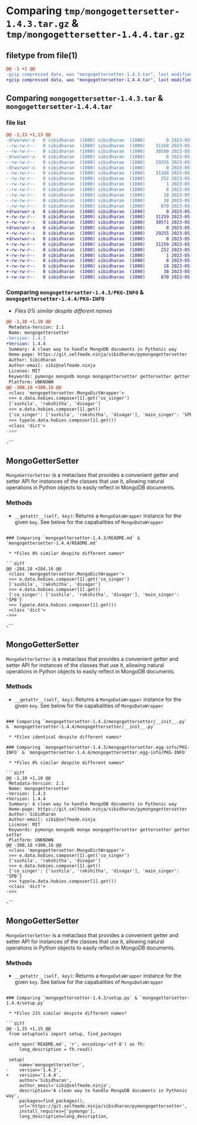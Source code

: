 # Comparing `tmp/mongogettersetter-1.4.3.tar.gz` & `tmp/mongogettersetter-1.4.4.tar.gz`

## filetype from file(1)

```diff
@@ -1 +1 @@
-gzip compressed data, was "mongogettersetter-1.4.3.tar", last modified: Wed May 10 01:32:11 2023, max compression
+gzip compressed data, was "mongogettersetter-1.4.4.tar", last modified: Wed May 10 01:39:00 2023, max compression
```

## Comparing `mongogettersetter-1.4.3.tar` & `mongogettersetter-1.4.4.tar`

### file list

```diff
@@ -1,13 +1,13 @@
-drwxrwxr-x   0 sibidharan  (1000) sibidharan  (1000)        0 2023-05-10 01:32:11.281675 mongogettersetter-1.4.3/
--rw-rw-r--   0 sibidharan  (1000) sibidharan  (1000)    31168 2023-05-10 01:32:11.281675 mongogettersetter-1.4.3/PKG-INFO
--rw-rw-r--   0 sibidharan  (1000) sibidharan  (1000)    30580 2023-05-10 01:31:50.000000 mongogettersetter-1.4.3/README.md
-drwxrwxr-x   0 sibidharan  (1000) sibidharan  (1000)        0 2023-05-10 01:32:11.281675 mongogettersetter-1.4.3/mongogettersetter/
--rw-rw-r--   0 sibidharan  (1000) sibidharan  (1000)    29255 2023-05-10 01:29:49.000000 mongogettersetter-1.4.3/mongogettersetter/__init__.py
-drwxrwxr-x   0 sibidharan  (1000) sibidharan  (1000)        0 2023-05-10 01:32:11.281675 mongogettersetter-1.4.3/mongogettersetter.egg-info/
--rw-rw-r--   0 sibidharan  (1000) sibidharan  (1000)    31168 2023-05-10 01:32:11.000000 mongogettersetter-1.4.3/mongogettersetter.egg-info/PKG-INFO
--rw-rw-r--   0 sibidharan  (1000) sibidharan  (1000)      252 2023-05-10 01:32:11.000000 mongogettersetter-1.4.3/mongogettersetter.egg-info/SOURCES.txt
--rw-rw-r--   0 sibidharan  (1000) sibidharan  (1000)        1 2023-05-10 01:32:11.000000 mongogettersetter-1.4.3/mongogettersetter.egg-info/dependency_links.txt
--rw-rw-r--   0 sibidharan  (1000) sibidharan  (1000)        8 2023-05-10 01:32:11.000000 mongogettersetter-1.4.3/mongogettersetter.egg-info/requires.txt
--rw-rw-r--   0 sibidharan  (1000) sibidharan  (1000)       18 2023-05-10 01:32:11.000000 mongogettersetter-1.4.3/mongogettersetter.egg-info/top_level.txt
--rw-rw-r--   0 sibidharan  (1000) sibidharan  (1000)       38 2023-05-10 01:32:11.281675 mongogettersetter-1.4.3/setup.cfg
--rw-rw-r--   0 sibidharan  (1000) sibidharan  (1000)      870 2023-05-10 01:30:50.000000 mongogettersetter-1.4.3/setup.py
+drwxrwxr-x   0 sibidharan  (1000) sibidharan  (1000)        0 2023-05-10 01:39:00.977051 mongogettersetter-1.4.4/
+-rw-rw-r--   0 sibidharan  (1000) sibidharan  (1000)    31159 2023-05-10 01:39:00.977051 mongogettersetter-1.4.4/PKG-INFO
+-rw-rw-r--   0 sibidharan  (1000) sibidharan  (1000)    30571 2023-05-10 01:38:20.000000 mongogettersetter-1.4.4/README.md
+drwxrwxr-x   0 sibidharan  (1000) sibidharan  (1000)        0 2023-05-10 01:39:00.977051 mongogettersetter-1.4.4/mongogettersetter/
+-rw-rw-r--   0 sibidharan  (1000) sibidharan  (1000)    29255 2023-05-10 01:29:49.000000 mongogettersetter-1.4.4/mongogettersetter/__init__.py
+drwxrwxr-x   0 sibidharan  (1000) sibidharan  (1000)        0 2023-05-10 01:39:00.977051 mongogettersetter-1.4.4/mongogettersetter.egg-info/
+-rw-rw-r--   0 sibidharan  (1000) sibidharan  (1000)    31159 2023-05-10 01:39:00.000000 mongogettersetter-1.4.4/mongogettersetter.egg-info/PKG-INFO
+-rw-rw-r--   0 sibidharan  (1000) sibidharan  (1000)      252 2023-05-10 01:39:00.000000 mongogettersetter-1.4.4/mongogettersetter.egg-info/SOURCES.txt
+-rw-rw-r--   0 sibidharan  (1000) sibidharan  (1000)        1 2023-05-10 01:39:00.000000 mongogettersetter-1.4.4/mongogettersetter.egg-info/dependency_links.txt
+-rw-rw-r--   0 sibidharan  (1000) sibidharan  (1000)        8 2023-05-10 01:39:00.000000 mongogettersetter-1.4.4/mongogettersetter.egg-info/requires.txt
+-rw-rw-r--   0 sibidharan  (1000) sibidharan  (1000)       18 2023-05-10 01:39:00.000000 mongogettersetter-1.4.4/mongogettersetter.egg-info/top_level.txt
+-rw-rw-r--   0 sibidharan  (1000) sibidharan  (1000)       38 2023-05-10 01:39:00.977051 mongogettersetter-1.4.4/setup.cfg
+-rw-rw-r--   0 sibidharan  (1000) sibidharan  (1000)      870 2023-05-10 01:38:06.000000 mongogettersetter-1.4.4/setup.py
```

### Comparing `mongogettersetter-1.4.3/PKG-INFO` & `mongogettersetter-1.4.4/PKG-INFO`

 * *Files 0% similar despite different names*

```diff
@@ -1,10 +1,10 @@
 Metadata-Version: 2.1
 Name: mongogettersetter
-Version: 1.4.3
+Version: 1.4.4
 Summary: A clean way to handle MongoDB documents in Pythonic way
 Home-page: https://git.selfmade.ninja/sibidharan/pymongogettersetter
 Author: Sibidharan
 Author-email: sibi@selfmade.ninja
 License: MIT
 Keywords: pymongo mongodb mongo mongogettersetter gettersetter getter setter
 Platform: UNKNOWN
@@ -300,18 +300,16 @@
 <class 'mongogettersetter.MongoDictWrapper'>
 >>> e.data.hobies.composer[1].get('co_singer')
 ['sushila', 'rakshitha', 'divagar']
 >>> e.data.hobies.composer[1].get()
 {'co_singer': ['sushila', 'rakshitha', 'divagar'], 'main_singer': 'SPB'}
 >>> type(e.data.hobies.composer[1].get())
 <class 'dict'>
->>> 
 ```
 
-```
 ## MongoGetterSetter
 
 `MongoGetterSetter` is a metaclass that provides a convenient getter and setter API for instances of the classes that use it, allowing natural operations in Python objects to easily reflect in MongoDB documents.
 ### Methods
 
 - `__getattr__(self, key)`: Returns a `MongoDataWrapper` instance for the given `key`. See below for the capabalities of `MongoDataWrapper`
```

### Comparing `mongogettersetter-1.4.3/README.md` & `mongogettersetter-1.4.4/README.md`

 * *Files 0% similar despite different names*

```diff
@@ -284,18 +284,16 @@
 <class 'mongogettersetter.MongoDictWrapper'>
 >>> e.data.hobies.composer[1].get('co_singer')
 ['sushila', 'rakshitha', 'divagar']
 >>> e.data.hobies.composer[1].get()
 {'co_singer': ['sushila', 'rakshitha', 'divagar'], 'main_singer': 'SPB'}
 >>> type(e.data.hobies.composer[1].get())
 <class 'dict'>
->>> 
 ```
 
-```
 ## MongoGetterSetter
 
 `MongoGetterSetter` is a metaclass that provides a convenient getter and setter API for instances of the classes that use it, allowing natural operations in Python objects to easily reflect in MongoDB documents.
 ### Methods
 
 - `__getattr__(self, key)`: Returns a `MongoDataWrapper` instance for the given `key`. See below for the capabalities of `MongoDataWrapper`
```

### Comparing `mongogettersetter-1.4.3/mongogettersetter/__init__.py` & `mongogettersetter-1.4.4/mongogettersetter/__init__.py`

 * *Files identical despite different names*

### Comparing `mongogettersetter-1.4.3/mongogettersetter.egg-info/PKG-INFO` & `mongogettersetter-1.4.4/mongogettersetter.egg-info/PKG-INFO`

 * *Files 0% similar despite different names*

```diff
@@ -1,10 +1,10 @@
 Metadata-Version: 2.1
 Name: mongogettersetter
-Version: 1.4.3
+Version: 1.4.4
 Summary: A clean way to handle MongoDB documents in Pythonic way
 Home-page: https://git.selfmade.ninja/sibidharan/pymongogettersetter
 Author: Sibidharan
 Author-email: sibi@selfmade.ninja
 License: MIT
 Keywords: pymongo mongodb mongo mongogettersetter gettersetter getter setter
 Platform: UNKNOWN
@@ -300,18 +300,16 @@
 <class 'mongogettersetter.MongoDictWrapper'>
 >>> e.data.hobies.composer[1].get('co_singer')
 ['sushila', 'rakshitha', 'divagar']
 >>> e.data.hobies.composer[1].get()
 {'co_singer': ['sushila', 'rakshitha', 'divagar'], 'main_singer': 'SPB'}
 >>> type(e.data.hobies.composer[1].get())
 <class 'dict'>
->>> 
 ```
 
-```
 ## MongoGetterSetter
 
 `MongoGetterSetter` is a metaclass that provides a convenient getter and setter API for instances of the classes that use it, allowing natural operations in Python objects to easily reflect in MongoDB documents.
 ### Methods
 
 - `__getattr__(self, key)`: Returns a `MongoDataWrapper` instance for the given `key`. See below for the capabalities of `MongoDataWrapper`
```

### Comparing `mongogettersetter-1.4.3/setup.py` & `mongogettersetter-1.4.4/setup.py`

 * *Files 21% similar despite different names*

```diff
@@ -1,15 +1,15 @@
 from setuptools import setup, find_packages
 
 with open('README.md', 'r', encoding='utf-8') as fh:
     long_description = fh.read()
     
 setup(
     name='mongogettersetter',
-    version='1.4.3',
+    version='1.4.4',
     author='Sibidharan',
     author_email='sibi@selfmade.ninja',
     description='A clean way to handle MongoDB documents in Pythonic way',
     packages=find_packages(),
     url='https://git.selfmade.ninja/sibidharan/pymongogettersetter',
     install_requires=['pymongo'],
     long_description=long_description,
```


